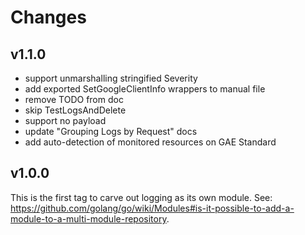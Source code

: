 # Changes

## v1.1.0

- support unmarshalling stringified Severity
- add exported SetGoogleClientInfo wrappers to manual file
- remove TODO from doc
- skip TestLogsAndDelete
- support no payload
- update "Grouping Logs by Request" docs
- add auto-detection of monitored resources on GAE Standard

## v1.0.0

This is the first tag to carve out logging as its own module. See:
https://github.com/golang/go/wiki/Modules#is-it-possible-to-add-a-module-to-a-multi-module-repository.